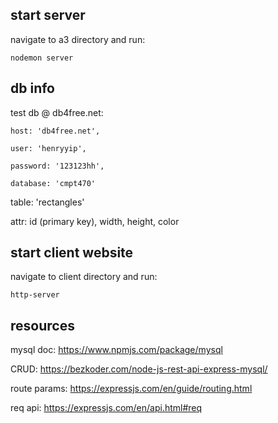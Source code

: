 ## start server
navigate to a3 directory and run:
```
nodemon server
```

## db info

test db @ db4free.net:

    host: 'db4free.net',

    user: 'henryyip',

    password: '123123hh',

    database: 'cmpt470'

table: 'rectangles'

attr: id (primary key), width, height, color

## start client website
navigate to client directory and run:
```
http-server
```

## resources

mysql doc: https://www.npmjs.com/package/mysql

CRUD: https://bezkoder.com/node-js-rest-api-express-mysql/

route params: https://expressjs.com/en/guide/routing.html

req api: https://expressjs.com/en/api.html#req
